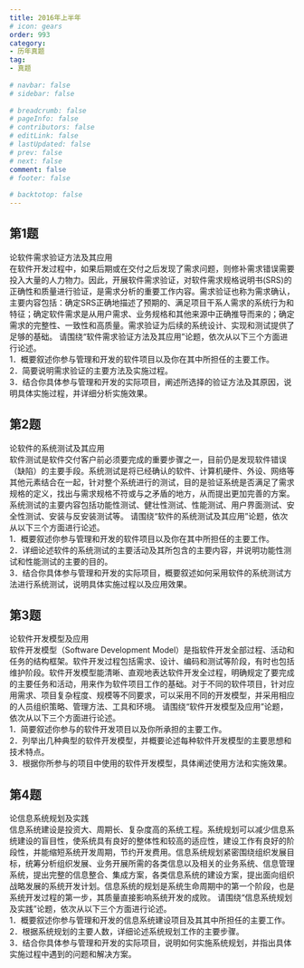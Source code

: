 ```yaml
---  
title: 2016年上半年  
# icon: gears  
order: 993  
category:  
- 历年真题  
tag:  
- 真题  
  
# navbar: false  
# sidebar: false  
  
# breadcrumb: false  
# pageInfo: false  
# contributors: false  
# editLink: false  
# lastUpdated: false  
# prev: false  
# next: false  
comment: false  
# footer: false  
  
# backtotop: false  
---  
```

## 第1题 ##

论软件需求验证方法及其应用  
在软件开发过程中，如果后期或在交付之后发现了需求问题，则修补需求错误需要投入大量的人力物力。因此，开展软件需求验证，对软件需求规格说明书(SRS)的正确性和质量进行验证，是需求分析的重要工作内容。需求验证也称为需求确认，主要内容包括：确定SRS正确地描述了预期的、满足项目干系人需求的系统行为和特征；确定软件需求是从用户需求、业务规格和其他来源中正确推导而来的；确定需求的完整性、一致性和高质量。需求验证为后续的系统设计、实现和测试提供了足够的基础。 请围绕“软件需求验证方法及其应用”论题，依次从以下三个方面进行论述。  
1．概要叙述你参与管理和开发的软件项目以及你在其中所担任的主要工作。  
2．简要说明需求验证的主要方法及实施过程。  
3．结合你具体参与管理和开发的实际项目，阐述所选择的验证方法及其原因，说明具体实施过程，并详细分析实施效果。  


## 第2题 ##

论软件的系统测试及其应用  
软件测试是软件交付客户前必须要完成的重要步骤之一，目前仍是发现软件错误（缺陷）的主要手段。系统测试是将已经确认的软件、计算机硬件、外设、网络等其他元素结合在一起，针对整个系统进行的测试，目的是验证系统是否满足了需求规格的定义，找出与需求规格不符或与之矛盾的地方，从而提出更加完善的方案。系统测试的主要内容包括功能性测试、健壮性测试、性能测试、用户界面测试、安全性测试、安装与反安装测试等。 请围绕“软件的系统测试及其应用”论题，依次从以下三个方面进行论述。  
1．概要叙述你参与管理和开发的软件项目以及你在其中所担任的主要工作。  
2．详细论述软件的系统测试的主要活动及其所包含的主要内容，并说明功能性测试和性能测试的主要的目的。  
3．结合你具体参与管理和开发的实际项目，概要叙述如何采用软件的系统测试方法进行系统测试，说明具体实施过程以及应用效果。  


## 第3题 ##

论软件开发模型及应用  
软件开发模型（Software Development Model）是指软件开发全部过程、活动和任务的结构框架。软件开发过程包括需求、设计、编码和测试等阶段，有时也包括维护阶段。软件开发模型能清晰、直观地表达软件开发全过程，明确规定了要完成的主要任务和活动，用来作为软件项目工作的基础。对于不同的软件项目，针对应用需求、项目复杂程度、规模等不同要求，可以采用不同的开发模型，并采用相应的人员组织策略、管理方法、工具和环境。 请围绕“软件开发模型及应用”论题，依次从以下三个方面进行论述。  
1．简要叙述你参与的软件开发项目以及你所承担的主要工作。  
2．列举出几种典型的软件开发模型，并概要论述每种软件开发模型的主要思想和技术特点。  
3．根据你所参与的项目中使用的软件开发模型，具体阐述使用方法和实施效果。  


## 第4题 ##

论信息系统规划及实践  
信息系统建设是投资大、周期长、复杂度高的系统工程。系统规划可以减少信息系统建设的盲目性，使系统具有良好的整体性和较高的适应性，建设工作有良好的阶段性，并能缩短系统开发周期，节约开发费用。信息系统规划紧密围绕组织发展目标，统筹分析组织发展、业务开展所需的各类信息以及相关的业务系统、信息管理系统，提出完整的信息整合、集成方案，各类信息系统的建设方案，提出面向组织战略发展的系统开发计划。信息系统的规划是系统生命周期中的第一个阶段，也是系统开发过程的第一步，其质量直接影响系统开发的成败。 请围绕“信息系统规划及实践”论题，依次从以下三个方面进行论述。  
1．概要叙述你参与管理和开发的信息系统建设项目及其其中所担任的主要工作。  
2．根据系统规划的主要人数，详细论述系统规划工作的主要步骤。  
3．结合你具体参与管理和开发的实际项目，说明如何实施系统规划，并指出具体实施过程中遇到的问题和解决方案。  

